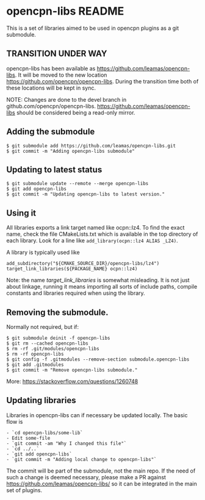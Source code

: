 opencpn-libs README
===================

This is a set of libraries aimed to be used in opencpn plugins as a git
submodule.

TRANSITION UNDER WAY
--------------------

opencpn-libs has been available as https://github.com/leamas/opencpn-libs. It will
be moved to the new location https://github.com/opencpn/opencpn-libs. During the
transition time both of these locations will be kept in sync.

NOTE: Changes are done to the devel branch in github.com/opencpn/opencpn-libs.
https://github.com/leamas/opencpn-libs should be considered being a read-only
mirror.


Adding the submodule
--------------------

    $ git submodule add https://github.com/leamas/opencpn-libs.git
    $ git commit -m "Adding opencpn-libs submodule"


Updating to latest status
-------------------------

    $ git submodule update --remote --merge opencpn-libs
    $ git add opencpn-libs
    $ git commit -m "Updating opencpn-libs to latest version."


Using it
--------

All libraries exports a link target named like ocpn::lz4. To find the exact
name, check the file CMakeLists.txt which is available in the top directory
of each library. Look for a line like `add_library(ocpn::lz4 ALIAS _LZ4)`.

A library is typically used like

    add_subdirectory("${CMAKE_SOURCE_DIR}/opencpn-libs/lz4")
    target_link_libraries(${PACKAGE_NAME} ocpn::lz4)

Note:  the name _target_link_libraries_ is somewhat misleading. It is not
just about linkage, running it means importing all sorts of include paths,
compile constants and libraries required when using the library.


Removing the submodule.
-----------------------

Normally not required, but if:

    $ git submodule deinit -f opencpn-libs
    $ git rm --cached opencpn-libs
    $ rm -rf .git/modules/opencpn-libs
    $ rm -rf opencpn-libs
    $ git config -f .gitmodules --remove-section submodule.opencpn-libs
    $ git add .gitmodules
    $ git commit -m "Remove opencpn-libs submodule."

More: https://stackoverflow.com/questions/1260748


Updating libraries
------------------

Libraries in opencpn-libs can if necessary be updated locally. The basic
flow is

    - `cd opencpn-libs/some-lib`
    - Edit some-file
    - `git commit -am "Why I changed this file"`
    - `cd ../..`
    - `git add opencpn-libs`
    - `git commit -m "Adding local change to opencpn-libs"`

The commit will be part of the submodule, not the main repo. If the need of
such a change is deemed necessary, please make a PR against
https://github.com/leamas/opencpn-libs/ so it can be integrated in the main
set of plugins.
